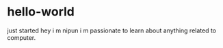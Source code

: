 # hello-world
just started
hey i m nipun
i m passionate to learn about anything related to computer.
